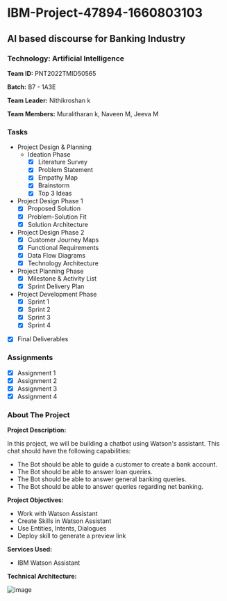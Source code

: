 
  
# IBM-Project-47894-1660803103
## AI based discourse for Banking Industry
### Technology: Artificial Intelligence
**Team ID:** PNT2022TMID50565

**Batch:** B7 - 1A3E 

**Team Leader:** Nithikroshan k

**Team Members:** Muralitharan k, Naveen M, Jeeva M

### Tasks

- Project Design & Planning
  - Ideation Phase
    - [x] Literature Survey
    - [x] Problem Statement
    - [x] Empathy Map
    - [x] Brainstorm
    - [x] Top 3 Ideas
 - Project Design Phase 1
    - [x] Proposed Solution
    - [x] Problem-Solution Fit
    - [x] Solution Architecture
 - Project Design Phase 2
    - [x] Customer Journey Maps
    - [x] Functional Requirements
    - [x] Data Flow Diagrams
    - [x] Technology Architecture
 - Project Planning Phase
    - [x] Milestone & Activity List
    - [x] Sprint Delivery Plan
 - Project Development Phase
    - [x] Sprint 1
    - [x] Sprint 2
    - [x] Sprint 3
    - [x] Sprint 4
    
 - [x] Final Deliverables
    
    
### Assignments

- [x] Assignment 1
- [x] Assignment 2
- [x] Assignment 3
- [x] Assignment 4    
    
### About The Project

**Project Description:**

In this project, we will be building a chatbot using Watson's assistant. This chat should have the following capabilities:

- The Bot should be able to guide a customer to create a bank account.
- The Bot should be able to answer loan queries.
- The Bot should be able to answer general banking queries.
- The Bot should be able to answer queries regarding net banking.

**Project Objectives:** 
- Work with Watson Assistant
- Create Skills  in Watson Assistant
- Use Entities, Intents, Dialogues
- Deploy skill to generate a preview link

**Services Used:**
- IBM Watson Assistant


**Technical Architecture:**

![image](https://user-images.githubusercontent.com/57994522/191175131-9a5742fc-a728-4282-83d5-74d4c2dc7035.png)


        
   
